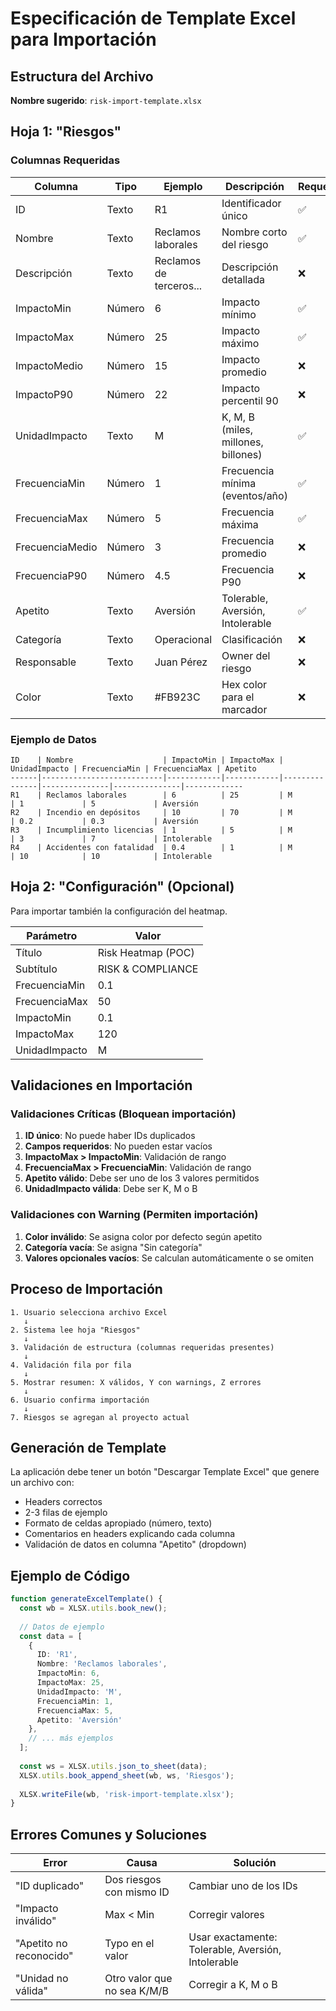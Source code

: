 # Especificación de Template Excel para Importación

## Estructura del Archivo

**Nombre sugerido**: `risk-import-template.xlsx`

## Hoja 1: "Riesgos"

### Columnas Requeridas

| Columna | Tipo | Ejemplo | Descripción | Requerido |
|---------|------|---------|-------------|-----------|
| ID | Texto | R1 | Identificador único | ✅ |
| Nombre | Texto | Reclamos laborales | Nombre corto del riesgo | ✅ |
| Descripción | Texto | Reclamos de terceros... | Descripción detallada | ❌ |
| ImpactoMin | Número | 6 | Impacto mínimo | ✅ |
| ImpactoMax | Número | 25 | Impacto máximo | ✅ |
| ImpactoMedio | Número | 15 | Impacto promedio | ❌ |
| ImpactoP90 | Número | 22 | Impacto percentil 90 | ❌ |
| UnidadImpacto | Texto | M | K, M, B (miles, millones, billones) | ✅ |
| FrecuenciaMin | Número | 1 | Frecuencia mínima (eventos/año) | ✅ |
| FrecuenciaMax | Número | 5 | Frecuencia máxima | ✅ |
| FrecuenciaMedio | Número | 3 | Frecuencia promedio | ❌ |
| FrecuenciaP90 | Número | 4.5 | Frecuencia P90 | ❌ |
| Apetito | Texto | Aversión | Tolerable, Aversión, Intolerable | ✅ |
| Categoría | Texto | Operacional | Clasificación | ❌ |
| Responsable | Texto | Juan Pérez | Owner del riesgo | ❌ |
| Color | Texto | #FB923C | Hex color para el marcador | ❌ |

### Ejemplo de Datos

```
ID    | Nombre                    | ImpactoMin | ImpactoMax | UnidadImpacto | FrecuenciaMin | FrecuenciaMax | Apetito
------|---------------------------|------------|------------|---------------|---------------|---------------|-------------
R1    | Reclamos laborales        | 6          | 25         | M             | 1             | 5             | Aversión
R2    | Incendio en depósitos     | 10         | 70         | M             | 0.2           | 0.3           | Aversión
R3    | Incumplimiento licencias  | 1          | 5          | M             | 3             | 7             | Intolerable
R4    | Accidentes con fatalidad  | 0.4        | 1          | M             | 10            | 10            | Intolerable
```

## Hoja 2: "Configuración" (Opcional)

Para importar también la configuración del heatmap.

| Parámetro | Valor |
|-----------|-------|
| Título | Risk Heatmap (POC) |
| Subtítulo | RISK & COMPLIANCE |
| FrecuenciaMin | 0.1 |
| FrecuenciaMax | 50 |
| ImpactoMin | 0.1 |
| ImpactoMax | 120 |
| UnidadImpacto | M |

## Validaciones en Importación

### Validaciones Críticas (Bloquean importación)
1. **ID único**: No puede haber IDs duplicados
2. **Campos requeridos**: No pueden estar vacíos
3. **ImpactoMax > ImpactoMin**: Validación de rango
4. **FrecuenciaMax > FrecuenciaMin**: Validación de rango
5. **Apetito válido**: Debe ser uno de los 3 valores permitidos
6. **UnidadImpacto válida**: Debe ser K, M o B

### Validaciones con Warning (Permiten importación)
1. **Color inválido**: Se asigna color por defecto según apetito
2. **Categoría vacía**: Se asigna "Sin categoría"
3. **Valores opcionales vacíos**: Se calculan automáticamente o se omiten

## Proceso de Importación

```
1. Usuario selecciona archivo Excel
   ↓
2. Sistema lee hoja "Riesgos"
   ↓
3. Validación de estructura (columnas requeridas presentes)
   ↓
4. Validación fila por fila
   ↓
5. Mostrar resumen: X válidos, Y con warnings, Z errores
   ↓
6. Usuario confirma importación
   ↓
7. Riesgos se agregan al proyecto actual
```

## Generación de Template

La aplicación debe tener un botón "Descargar Template Excel" que genere un archivo con:
- Headers correctos
- 2-3 filas de ejemplo
- Formato de celdas apropiado (número, texto)
- Comentarios en headers explicando cada columna
- Validación de datos en columna "Apetito" (dropdown)

## Ejemplo de Código

```typescript
function generateExcelTemplate() {
  const wb = XLSX.utils.book_new();
  
  // Datos de ejemplo
  const data = [
    {
      ID: 'R1',
      Nombre: 'Reclamos laborales',
      ImpactoMin: 6,
      ImpactoMax: 25,
      UnidadImpacto: 'M',
      FrecuenciaMin: 1,
      FrecuenciaMax: 5,
      Apetito: 'Aversión'
    },
    // ... más ejemplos
  ];
  
  const ws = XLSX.utils.json_to_sheet(data);
  XLSX.utils.book_append_sheet(wb, ws, 'Riesgos');
  
  XLSX.writeFile(wb, 'risk-import-template.xlsx');
}
```

## Errores Comunes y Soluciones

| Error | Causa | Solución |
|-------|-------|----------|
| "ID duplicado" | Dos riesgos con mismo ID | Cambiar uno de los IDs |
| "Impacto inválido" | Max < Min | Corregir valores |
| "Apetito no reconocido" | Typo en el valor | Usar exactamente: Tolerable, Aversión, Intolerable |
| "Unidad no válida" | Otro valor que no sea K/M/B | Corregir a K, M o B |
